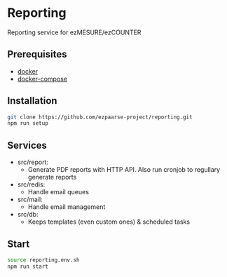 # Reporting

Reporting service for ezMESURE/ezCOUNTER

## Prerequisites
* [docker](https://www.docker.com/)
* [docker-compose](https://docs.docker.com/compose/)

## Installation

```bash
git clone https://github.com/ezpaarse-project/reporting.git
npm run setup
```

## Services

- src/report:
  - Generate PDF reports with HTTP API. Also run cronjob to regullary generate reports
- src/redis:
  - Handle email queues
- src/mail:
  - Handle email management
- src/db:
  - Keeps templates (even custom ones) & scheduled tasks

## Start

```sh
source reporting.env.sh
npm run start
```